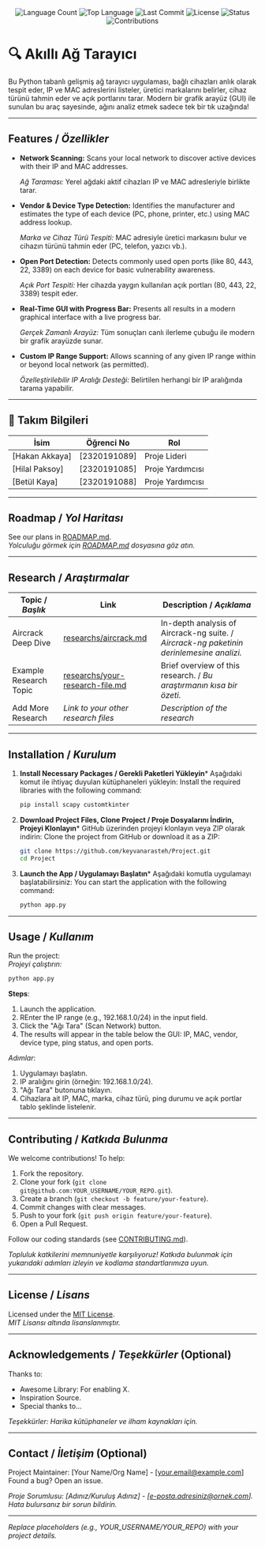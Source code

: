 <div align="center">
  <img src="https://img.shields.io/github/languages/count/keyvanarasteh/Project?style=flat-square&color=blueviolet" alt="Language Count">
  <img src="https://img.shields.io/github/languages/top/keyvanarasteh/Project?style=flat-square&color=1e90ff" alt="Top Language">
  <img src="https://img.shields.io/github/last-commit/keyvanarasteh/Project?style=flat-square&color=ff69b4" alt="Last Commit">
  <img src="https://img.shields.io/github/license/keyvanarasteh/Project?style=flat-square&color=yellow" alt="License">
  <img src="https://img.shields.io/badge/Status-Active-green?style=flat-square" alt="Status">
  <img src="https://img.shields.io/badge/Contributions-Welcome-brightgreen?style=flat-square" alt="Contributions">
</div>

# 🔍 Akıllı Ağ Tarayıcı 
  
Bu Python tabanlı gelişmiş ağ tarayıcı uygulaması, bağlı cihazları anlık olarak tespit eder, IP ve MAC adreslerini listeler, üretici markalarını belirler, cihaz türünü tahmin eder ve açık portlarını tarar. Modern bir grafik arayüz (GUI) ile sunulan bu araç sayesinde, ağını analiz etmek sadece tek bir tık uzağında!

---

## Features / *Özellikler*

- **Network Scanning:** Scans your local network to discover active devices with their IP and MAC addresses.

  *Ağ Taraması:* Yerel ağdaki aktif cihazları IP ve MAC adresleriyle birlikte tarar.

- **Vendor & Device Type Detection:** Identifies the manufacturer and estimates the type of each device (PC, phone, printer, etc.) using MAC address lookup.

  *Marka ve Cihaz Türü Tespiti:* MAC adresiyle üretici markasını bulur ve cihazın türünü tahmin eder (PC, telefon, yazıcı vb.).

- **Open Port Detection:** Detects commonly used open ports (like 80, 443, 22, 3389) on each device for basic vulnerability awareness.

  *Açık Port Tespiti:* Her cihazda yaygın kullanılan açık portları (80, 443, 22, 3389) tespit eder.

- **Real-Time GUI with Progress Bar:** Presents all results in a modern graphical interface with a live progress bar.

  *Gerçek Zamanlı Arayüz:* Tüm sonuçları canlı ilerleme çubuğu ile modern bir grafik arayüzde sunar.

- **Custom IP Range Support:** Allows scanning of any given IP range within or beyond local network (as permitted).

  *Özelleştirilebilir IP Aralığı Desteği:* Belirtilen herhangi bir IP aralığında tarama yapabilir.



---

## 👥 Takım Bilgileri

| İsim            | Öğrenci No   | Rol              |
| --------------- | ------------ | ---------------- |
| [Hakan Akkaya]  | [2320191089] | Proje Lideri |
| [Hilal Paksoy]  | [2320191085] | Proje Yardımcısı |
| [Betül Kaya]    | [2320191088] | Proje Yardımcısı |

---

## Roadmap / *Yol Haritası*

See our plans in [ROADMAP.md](ROADMAP.md).  
*Yolculuğu görmek için [ROADMAP.md](ROADMAP.md) dosyasına göz atın.*

---

## Research / *Araştırmalar*

| Topic / *Başlık*        | Link                                    | Description / *Açıklama*                        |
|-------------------------|-----------------------------------------|------------------------------------------------|
| Aircrack Deep Dive      | [researchs/aircrack.md](researchs/aircrack.md) | In-depth analysis of Aircrack-ng suite. / *Aircrack-ng paketinin derinlemesine analizi.* |
| Example Research Topic  | [researchs/your-research-file.md](researchs/your-research-file.md) | Brief overview of this research. / *Bu araştırmanın kısa bir özeti.* |
| Add More Research       | *Link to your other research files*     | *Description of the research*                  |

---

## Installation / *Kurulum*


1. **Install Necessary Packages / Gerekli Paketleri Yükleyin***
    Aşağıdaki komut ile ihtiyaç duyulan kütüphaneleri yükleyin:
    Install the required libraries with the following command:
   ```bash
   pip install scapy customtkinter


3. **Download Project Files, Clone Project / Proje Dosyalarını İndirin, Projeyi Klonlayın***
    GitHub üzerinden projeyi klonlayın veya ZIP olarak indirin:
    Clone the project from GitHub or download it as a ZIP:
   ```bash
   git clone https://github.com/keyvanarasteh/Project.git
   cd Project
   ```

5. **Launch the App / Uygulamayı Başlatın***
   Aşağıdaki komutla uygulamayı başlatabilirsiniz:
   You can start the application with the following command: 
   ```bash
   python app.py
   ```

---

## Usage / *Kullanım*

Run the project:  
*Projeyi çalıştırın:*

```bash
python app.py

```

**Steps**:  
1. Launch the application.  
2. REnter the IP range (e.g., 192.168.1.0/24) in the input field.  
3. Click the "Ağı Tara" (Scan Network) button.
4. The results will appear in the table below the GUI: IP, MAC, vendor, device type, ping status, and open ports.

*Adımlar*:  
1. Uygulamayı başlatın.
2. IP aralığını girin (örneğin: 192.168.1.0/24).
3. "Ağı Tara" butonuna tıklayın.
4. Cihazlara ait IP, MAC, marka, cihaz türü, ping durumu ve açık portlar tablo şeklinde listelenir.
---

## Contributing / *Katkıda Bulunma*

We welcome contributions! To help:  
1. Fork the repository.  
2. Clone your fork (`git clone git@github.com:YOUR_USERNAME/YOUR_REPO.git`).  
3. Create a branch (`git checkout -b feature/your-feature`).  
4. Commit changes with clear messages.  
5. Push to your fork (`git push origin feature/your-feature`).  
6. Open a Pull Request.  

Follow our coding standards (see [CONTRIBUTING.md](CONTRIBUTING.md)).  

*Topluluk katkilerini memnuniyetle karşılıyoruz! Katkıda bulunmak için yukarıdaki adımları izleyin ve kodlama standartlarımıza uyun.*

---

## License / *Lisans*

Licensed under the [MIT License](LICENSE.md).  
*MIT Lisansı altında lisanslanmıştır.*

---

## Acknowledgements / *Teşekkürler* (Optional)

Thanks to:  
- Awesome Library: For enabling X.  
- Inspiration Source.  
- Special thanks to...  

*Teşekkürler: Harika kütüphaneler ve ilham kaynakları için.*

---

## Contact / *İletişim* (Optional)

Project Maintainer: [Your Name/Org Name] - [your.email@example.com]  
Found a bug? Open an issue.  

*Proje Sorumlusu: [Adınız/Kuruluş Adınız] - [e-posta.adresiniz@ornek.com]. Hata bulursanız bir sorun bildirin.*

---

*Replace placeholders (e.g., YOUR_USERNAME/YOUR_REPO) with your project details.*
